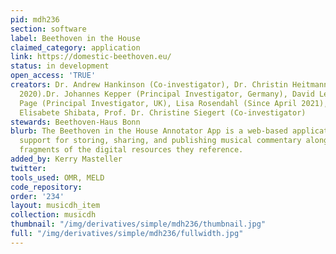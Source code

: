 ```yaml
---
pid: mdh236
section: software
label: Beethoven in the House
claimed_category: application
link: https://domestic-beethoven.eu/
status: in development
open_access: 'TRUE'
creators: Dr. Andrew Hankinson (Co-investigator), Dr. Christin Heitmann (October-November,
  2020).Dr. Johannes Kepper (Principal Investigator, Germany), David Lewis, Dr. Kevin
  Page (Principal Investigator, UK), Lisa Rosendahl (Since April 2021), Dr. Mark Saccomano,
  Elisabete Shibata, Prof. Dr. Christine Siegert (Co-investigator)
stewards: Beethoven-Haus Bonn
blurb: The Beethoven in the House Annotator App is a web-based application that provides
  support for storing, sharing, and publishing musical commentary along with the exact
  fragments of the digital resources they reference.
added_by: Kerry Masteller
twitter:
tools_used: OMR, MELD
code_repository:
order: '234'
layout: musicdh_item
collection: musicdh
thumbnail: "/img/derivatives/simple/mdh236/thumbnail.jpg"
full: "/img/derivatives/simple/mdh236/fullwidth.jpg"
---
```

